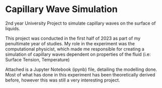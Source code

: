 #  Capillary Wave Simulation
2nd year University Project to simulate capillary waves on the surface of liquids.

This project was conducted in the first half of 2023 as part of my penultimate year of studies. My role in the experiment was the computational physicist, which made me responsible for creating a simulation of capillary waves dependent on properties of the fluid (i.e: Surface Tension, Temperature)

Attached is a Jupyter Notebook (ipynb) file, detailing the modelling done. Most of what has done in this experiment has been theoretically derived before, however this was still a very interesting project.
